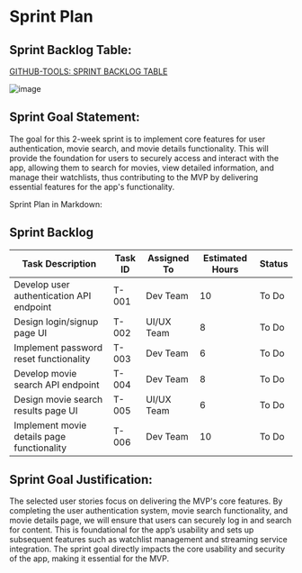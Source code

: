 <h1>Sprint Plan</h1>

## Sprint Backlog Table:

[GITHUB-TOOLS: SPRINT BACKLOG TABLE](https://github.com/users/GrandDadDan/projects/4)

![image](https://github.com/user-attachments/assets/43b660a1-c478-440b-b83b-f8b43861c7d8)

## Sprint Goal Statement:
The goal for this 2-week sprint is to implement core features for user authentication, movie search, and movie details functionality. This will provide the foundation for users to securely access and interact with the app, allowing them to search for movies, view detailed information, and manage their watchlists, thus contributing to the MVP by delivering essential features for the app's functionality.

Sprint Plan in Markdown:

## Sprint Backlog


| **Task Description**                        | **Task ID** | **Assigned To** | **Estimated Hours** | **Status**       |
|---------------------------------------------|-------------|-----------------|---------------------|------------------|
| Develop user authentication API endpoint   | T-001       | Dev Team        | 10                  | To Do            |
| Design login/signup page UI                | T-002       | UI/UX Team      | 8                   | To Do            |
| Implement password reset functionality      | T-003       | Dev Team        | 6                   | To Do            |
| Develop movie search API endpoint           | T-004       | Dev Team        | 8                   | To Do            |
| Design movie search results page UI         | T-005       | UI/UX Team      | 6                   | To Do            |
| Implement movie details page functionality  | T-006       | Dev Team        | 10                  | To Do            |


## Sprint Goal Justification:
The selected user stories focus on delivering the MVP's core features. By completing the user authentication system, movie search functionality, and movie details page, we will ensure that users can securely log in and search for content. This is foundational for the app’s usability and sets up subsequent features such as watchlist management and streaming service integration. The sprint goal directly impacts the core usability and security of the app, making it essential for the MVP.
